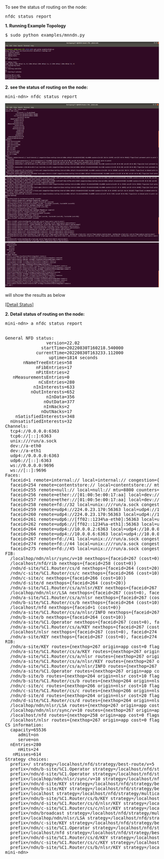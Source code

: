  To see the status of routing on the node:

<pre>
nfdc status report
</pre>

<b>1. Running Example Topology</b>
<pre>
$ sudo python examples/mnndn.py
</pre>
![[alt tag]](https://github.com/syaifulahdan/Mini-NDN-Work/blob/main/Assignment%202:NDNrg-Topology/NDNrg-Image-Node1/NDNrg-Image-NFD-1-Works/running-example%20topology.png)

<b>2. see the status of routing on the node:</b>

<pre>
mini-ndn> nfdc status report
</pre>

![alt tag](https://github.com/syaifulahdan/Mini-NDN-Work/blob/main/Assignment%202:NDNrg-Topology/NDNrg-Image-Node1/NDNrg-Image-NFD-1-Works/nfd-status-node-a-1.png)
![alt tag](https://github.com/syaifulahdan/Mini-NDN-Work/blob/main/Assignment%202:NDNrg-Topology/NDNrg-Image-Node1/NDNrg-Image-NFD-1-Works/nfd-status-node-a-2.png)
![alt tag](https://github.com/syaifulahdan/Mini-NDN-Work/blob/main/Assignment%202:NDNrg-Topology/NDNrg-Image-Node1/NDNrg-Image-NFD-1-Works/nfd-status-node-a-3.png)


will show the results as below

[[Detail Status]](https://github.com/syaifulahdan/Mini-NDN-Work/blob/main/Assignment%202:NDNrg-Topology/NDNrg-Image-Node1/NDNrg-Image-NFD-1-Works/nfd-status-node-a.txt)

<b>2. Detail status of routing on the node:</b>
<pre>
mini-ndn> a nfdc status report


General NFD status:
                version=22.02
              startTime=20220830T160218.540000
            currentTime=20220830T163233.112000
                 uptime=1814 seconds
       nNameTreeEntries=58
            nFibEntries=17
            nPitEntries=2
   nMeasurementsEntries=0
             nCsEntries=280
           nInInterests=633
          nOutInterests=652
                nInData=356
               nOutData=377
               nInNacks=2
              nOutNacks=17
    nSatisfiedInterests=348
  nUnsatisfiedInterests=32
Channels:
  tcp4://0.0.0.0:6363
  tcp6://[::]:6363
  unix:///run/a.sock
  dev://a-eth0
  dev://a-eth1
  udp4://0.0.0.0:6363
  udp6://[::]:6363
  ws://0.0.0.0:9696
  ws://[::]:9696
Faces:
  faceid=1 remote=internal:// local=internal:// congestion={base-marking-interval=100ms default-threshold=65536B} mtu=8800 counters={in={0i 125d 0n 56253B} out={152i 0d 0n 21649B}} flags={local permanent point-to-point local-fields}
  faceid=254 remote=contentstore:// local=contentstore:// mtu=8800 counters={in={0i 0d 0n 0B} out={0i 0d 0n 0B}} flags={local permanent point-to-point}
  faceid=255 remote=null:// local=null:// mtu=8800 counters={in={0i 0d 0n 0B} out={0i 0d 0n 0B}} flags={local permanent point-to-point}
  faceid=256 remote=ether://[01:00:5e:00:17:aa] local=dev://a-eth0 congestion={base-marking-interval=100ms default-threshold=65536B} mtu=1500 counters={in={0i 0d 0n 0B} out={0i 0d 0n 0B}} flags={non-local permanent multi-access}
  faceid=257 remote=ether://[01:00:5e:00:17:aa] local=dev://a-eth1 congestion={base-marking-interval=100ms default-threshold=65536B} mtu=1500 counters={in={0i 0d 0n 0B} out={0i 0d 0n 0B}} flags={non-local permanent multi-access}
  faceid=258 remote=fd://32 local=unix:///run/a.sock congestion={base-marking-interval=100ms default-threshold=65536B} mtu=8800 counters={in={91i 39d 0n 26726B} out={39i 62d 0n 37007B}} flags={local on-demand point-to-point local-fields congestion-marking}
  faceid=259 remote=udp4://224.0.23.170:56363 local=udp4://10.0.0.1:46668 congestion={base-marking-interval=100ms default-threshold=65536B} mtu=8800 counters={in={0i 0d 0n 0B} out={0i 0d 0n 0B}} flags={non-local permanent multi-access congestion-marking}
  faceid=260 remote=udp4://224.0.23.170:56363 local=udp4://10.0.0.5:42988 congestion={base-marking-interval=100ms default-threshold=65536B} mtu=8800 counters={in={0i 0d 0n 0B} out={0i 0d 0n 0B}} flags={non-local permanent multi-access congestion-marking}
  faceid=261 remote=udp6://[ff02::1234%a-eth0]:56363 local=udp6://[fe80::cc60:72ff:fe60:896a%a-eth0]:54494 congestion={base-marking-interval=100ms default-threshold=65536B} mtu=8800 counters={in={0i 0d 0n 0B} out={0i 0d 0n 0B}} flags={non-local permanent multi-access congestion-marking}
  faceid=262 remote=udp6://[ff02::1234%a-eth1]:56363 local=udp6://[fe80::bcc4:18ff:fe82:a1c7%a-eth1]:45907 congestion={base-marking-interval=100ms default-threshold=65536B} mtu=8800 counters={in={0i 0d 0n 0B} out={0i 0d 0n 0B}} flags={non-local permanent multi-access congestion-marking}
  faceid=264 remote=udp4://10.0.0.2:6363 local=udp4://10.0.0.1:6363 congestion={base-marking-interval=100ms default-threshold=65536B} mtu=8800 counters={in={110i 48d 0n 31810B} out={113i 47d 0n 31822B}} flags={non-local permanent point-to-point congestion-marking}
  faceid=266 remote=udp4://10.0.0.6:6363 local=udp4://10.0.0.5:6363 congestion={base-marking-interval=100ms default-threshold=65536B} mtu=8800 counters={in={115i 44d 2n 31350B} out={114i 58d 0n 36440B}} flags={non-local permanent point-to-point congestion-marking}
  faceid=267 remote=fd://41 local=unix:///run/a.sock congestion={base-marking-interval=100ms default-threshold=65536B} mtu=8800 counters={in={232i 84d 0n 56113B} out={213i 141d 4n 83171B}} flags={local on-demand point-to-point local-fields congestion-marking}
  faceid=274 remote=fd://44 local=unix:///run/a.sock congestion={base-marking-interval=100ms default-threshold=65536B} mtu=8800 counters={in={60i 18d 0n 18561B} out={23i 58d 0n 28164B}} flags={local on-demand point-to-point local-fields congestion-marking}
  faceid=275 remote=fd://45 local=unix:///run/a.sock congestion={base-marking-interval=100ms default-threshold=65536B} mtu=8800 counters={in={3i 0d 0n 137B} out={0i 2d 0n 614B}} flags={local on-demand point-to-point congestion-marking}
FIB:
  /localhop/ndn/nlsr/sync/v=10 nexthops={faceid=267 (cost=0), faceid=274 (cost=0), faceid=264 (cost=10), faceid=266 (cost=10)}
  /localhost/nfd/rib nexthops={faceid=258 (cost=0)}
  /ndn/d-site/%C1.Router/cs/d nexthops={faceid=264 (cost=20)}
  /ndn/c-site/%C1.Router/cs/c nexthops={faceid=266 (cost=10)}
  /ndn/c-site/c nexthops={faceid=266 (cost=10)}
  /ndn/d-site/d nexthops={faceid=264 (cost=20)}
  /ndn/a-site/%C1.Router/cs/a/nlsr/KEY nexthops={faceid=267 (cost=0), faceid=274 (cost=0)}
  /localhop/ndn/nlsr/LSA nexthops={faceid=267 (cost=0), faceid=274 (cost=0), faceid=264 (cost=10), faceid=266 (cost=10)}
  /ndn/a-site/%C1.Router/cs/a/nlsr nexthops={faceid=267 (cost=0), faceid=274 (cost=0)}
  /ndn/b-site/%C1.Router/cs/b nexthops={faceid=264 (cost=10)}
  /localhost/nfd nexthops={faceid=1 (cost=0)}
  /ndn/a-site/%C1.Router/cs/a/nlsr/INFO nexthops={faceid=267 (cost=0), faceid=274 (cost=0)}
  /ndn/b-site/b nexthops={faceid=264 (cost=10)}
  /ndn/a-site/%C1.Operator nexthops={faceid=267 (cost=0), faceid=274 (cost=0)}
  /ndn/a-site/%C1.Router/cs/a/KEY nexthops={faceid=267 (cost=0), faceid=274 (cost=0)}
  /localhost/nlsr nexthops={faceid=267 (cost=0), faceid=274 (cost=0)}
  /ndn/a-site/KEY nexthops={faceid=267 (cost=0), faceid=274 (cost=0)}
RIB:
  /ndn/a-site/KEY routes={nexthop=267 origin=app cost=0 flags=capture expires=never, nexthop=274 origin=app cost=0 flags=capture expires=never}
  /ndn/a-site/%C1.Router/cs/a/KEY routes={nexthop=267 origin=app cost=0 flags=capture expires=never, nexthop=274 origin=app cost=0 flags=capture expires=never}
  /ndn/a-site/%C1.Router/cs/a/nlsr routes={nexthop=267 origin=app cost=0 flags=child-inherit expires=never, nexthop=274 origin=app cost=0 flags=child-inherit expires=never}
  /ndn/a-site/%C1.Router/cs/a/nlsr/KEY routes={nexthop=267 origin=app cost=0 flags=capture expires=never, nexthop=274 origin=app cost=0 flags=capture expires=never}
  /ndn/a-site/%C1.Router/cs/a/nlsr/INFO routes={nexthop=267 origin=app cost=0 flags=capture expires=never, nexthop=274 origin=app cost=0 flags=capture expires=never}
  /ndn/a-site/%C1.Operator routes={nexthop=267 origin=app cost=0 flags=capture expires=never, nexthop=274 origin=app cost=0 flags=capture expires=never}
  /ndn/b-site/b routes={nexthop=264 origin=nlsr cost=10 flags=capture expires=3555s}
  /ndn/b-site/%C1.Router/cs/b routes={nexthop=264 origin=nlsr cost=10 flags=capture expires=never}
  /ndn/c-site/c routes={nexthop=266 origin=nlsr cost=10 flags=capture expires=3555s}
  /ndn/c-site/%C1.Router/cs/c routes={nexthop=266 origin=nlsr cost=10 flags=capture expires=never}
  /ndn/d-site/d routes={nexthop=264 origin=nlsr cost=20 flags=capture expires=3555s}
  /ndn/d-site/%C1.Router/cs/d routes={nexthop=264 origin=nlsr cost=20 flags=capture expires=3555s}
  /localhop/ndn/nlsr/LSA routes={nexthop=267 origin=app cost=0 flags=capture expires=never, nexthop=264 origin=nlsr cost=10 flags=capture expires=never, nexthop=266 origin=nlsr cost=10 flags=capture expires=never, nexthop=274 origin=app cost=0 flags=capture expires=never}
  /localhop/ndn/nlsr/sync/v=10 routes={nexthop=267 origin=app cost=0 flags=child-inherit expires=never, nexthop=264 origin=nlsr cost=10 flags=capture expires=never, nexthop=266 origin=nlsr cost=10 flags=capture expires=never, nexthop=274 origin=app cost=0 flags=child-inherit expires=never}
  /localhost/nfd routes={nexthop=258 origin=app cost=0 flags=child-inherit expires=never}
  /localhost/nlsr routes={nexthop=267 origin=app cost=0 flags=child-inherit expires=never, nexthop=274 origin=app cost=0 flags=child-inherit expires=never}
CS information:
  capacity=65536
     admit=on
     serve=on
  nEntries=280
     nHits=24
   nMisses=614
Strategy choices:
  prefix=/ strategy=/localhost/nfd/strategy/best-route/v=5
  prefix=/ndn/b-site/%C1.Operator strategy=/localhost/nfd/strategy/best-route/v=5
  prefix=/ndn/d-site/%C1.Operator strategy=/localhost/nfd/strategy/best-route/v=5
  prefix=/localhop/ndn/nlsr/sync/v=10 strategy=/localhost/nfd/strategy/multicast/v=4
  prefix=/ndn/d-site/KEY strategy=/localhost/nfd/strategy/best-route/v=5
  prefix=/ndn/b-site/KEY strategy=/localhost/nfd/strategy/best-route/v=5
  prefix=/localhost strategy=/localhost/nfd/strategy/multicast/v=4
  prefix=/ndn/b-site/%C1.Router/cs/b/KEY strategy=/localhost/nfd/strategy/best-route/v=5
  prefix=/ndn/d-site/%C1.Router/cs/d/nlsr/KEY strategy=/localhost/nfd/strategy/best-route/v=5
  prefix=/ndn/c-site/%C1.Router/cs/c/nlsr/KEY strategy=/localhost/nfd/strategy/best-route/v=5
  prefix=/ndn/broadcast strategy=/localhost/nfd/strategy/multicast/v=4
  prefix=/localhop/ndn/nlsr/LSA strategy=/localhost/nfd/strategy/multicast/v=4
  prefix=/ndn/c-site/KEY strategy=/localhost/nfd/strategy/best-route/v=5
  prefix=/ndn/c-site/%C1.Operator strategy=/localhost/nfd/strategy/best-route/v=5
  prefix=/localhost/nfd strategy=/localhost/nfd/strategy/best-route/v=5
  prefix=/ndn/d-site/%C1.Router/cs/d/KEY strategy=/localhost/nfd/strategy/best-route/v=5
  prefix=/ndn/c-site/%C1.Router/cs/c/KEY strategy=/localhost/nfd/strategy/best-route/v=5
  prefix=/ndn/b-site/%C1.Router/cs/b/nlsr/KEY strategy=/localhost/nfd/strategy/best-route/v=5
mini-ndn> 

</pre>
